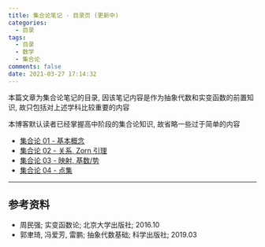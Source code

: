 ```yaml
---
title: 集合论笔记 - 目录页 (更新中)
categories:
  - 目录
tags:
  - 目录
  - 数学
  - 集合论
comments: false
date: 2021-03-27 17:14:32
---
```


本篇文章为集合论笔记的目录, 因该笔记内容是作为抽象代数和实变函数的前置知识, 故只包括对上述学科比较重要的内容

本博客默认读者已经掌握高中阶段的集合论知识, 故省略一些过于简单的内容

<!-- more -->

- [集合论 01 - 基本概念](/article/set-theory/0001/)
- [集合论 02 - 关系, Zorn 引理](/article/set-theory/0002/)
- [集合论 03 - 映射, 基数/势](/article/set-theory/0003/)
- [集合论 04 - 点集](/article/set-theory/0004/)

---

## 参考资料

- 周民强; 实变函数论; 北京大学出版社; 2016.10
- 郭聿琦, 冯爱芳, 雷鹏; 抽象代数基础; 科学出版社; 2019.03
